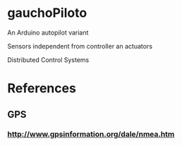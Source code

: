 # gauchoPiloto
An Arduino autopilot variant 

Sensors independent from controller an actuators

Distributed Control Systems

# References

## GPS
 ### http://www.gpsinformation.org/dale/nmea.htm

